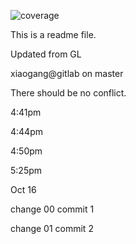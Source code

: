 ![coverage](https://gitlab.com/gitlab-org/gitlab-foss/badges/master/coverage.svg?job=coverage)

This is a readme file.

Updated from GL

xiaogang@gitlab on master

There should be no conflict.

4:41pm

4:44pm

4:50pm

5:25pm

Oct 16

change 00 commit 1

change 01 commit 2
